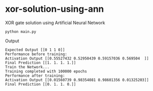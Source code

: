 # xor-solution-using-ann

XOR gate solution using Artificial Neural Network

```
python main.py
```

Output

```
Expected Output [[0 1 1 0]]
Performance before training:
Activation Output [[0.55527432 0.52950439 0.59157036 0.569504  ]]
Final Prediction [[1. 1. 1. 1.]]
Train the Network...
Training completed with 100000 epochs
Performance after training:
Activation Output [[0.01560739 0.98354081 0.98601356 0.01325203]]
Final Prediction [[0. 1. 1. 0.]]
```


